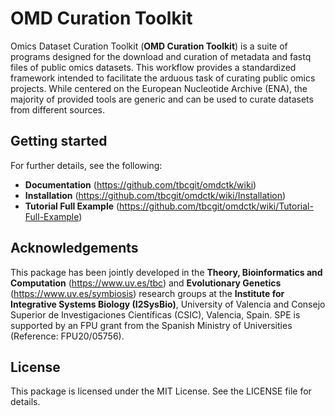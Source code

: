 # OMD Curation Toolkit
Omics Dataset Curation Toolkit (**OMD Curation Toolkit**) is a suite of programs designed for the download and curation of metadata and fastq files of public omics datasets. This workflow provides a standardized framework intended to facilitate the arduous task of curating public omics projects. While centered on the European Nucleotide Archive (ENA), the majority of provided tools are generic and can be used to curate datasets from different sources.

## Getting started
For further details, see the following:
* **Documentation** (https://github.com/tbcgit/omdctk/wiki)
* **Installation** (https://github.com/tbcgit/omdctk/wiki/Installation)
* **Tutorial Full Example** (https://github.com/tbcgit/omdctk/wiki/Tutorial-Full-Example)
  
## Acknowledgements
This package has been jointly developed in the **Theory, Bioinformatics and Computation** (https://www.uv.es/tbc) and **Evolutionary Genetics** (https://www.uv.es/symbiosis) research groups at the **Institute for Integrative Systems Biology (I2SysBio)**, University of Valencia and Consejo Superior de Investigaciones Científicas (CSIC), Valencia, Spain. SPE is supported by an FPU grant from the Spanish Ministry of Universities (Reference: FPU20/05756).

## License
This package is licensed under the MIT License. See the LICENSE file for details.
